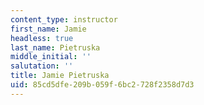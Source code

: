 ```yaml
---
content_type: instructor
first_name: Jamie
headless: true
last_name: Pietruska
middle_initial: ''
salutation: ''
title: Jamie Pietruska
uid: 85cd5dfe-209b-059f-6bc2-728f2358d7d3
---
```

